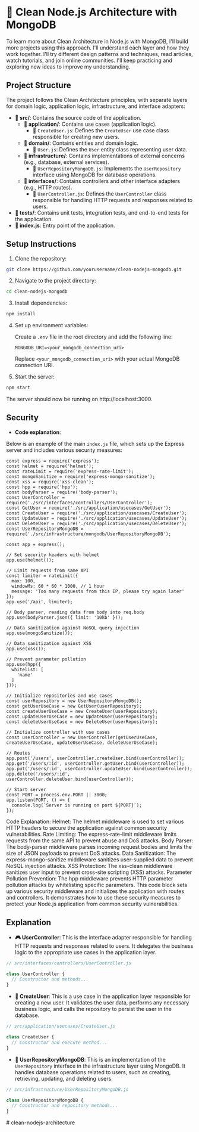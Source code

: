 


# 🚀 Clean Node.js Architecture with MongoDB

To learn more about Clean Architecture in Node.js with MongoDB, I'll build more projects using this approach. I'll understand each layer and how they work together. I'll try different design patterns and techniques, read articles, watch tutorials, and join online communities. I'll keep practicing and exploring new ideas to improve my understanding.

## Project Structure

The project follows the Clean Architecture principles, with separate layers for domain logic, application logic, infrastructure, and interface adapters:

- **📁 src/**: Contains the source code of the application.
  - **📁 application/**: Contains use cases (application logic).
    - 📄 `CreateUser.js`: Defines the `CreateUser` use case class responsible for creating new users.
  - **📁 domain/**: Contains entities and domain logic.
    - 📄 `User.js`: Defines the `User` entity class representing user data.
  - **📁 infrastructure/**: Contains implementations of external concerns (e.g., database, external services).
    - 📄 `UserRepositoryMongoDB.js`: Implements the `UserRepository` interface using MongoDB for database operations.
  - **📁 interfaces/**: Contains controllers and other interface adapters (e.g., HTTP routes).
    - 📄 `UserController.js`: Defines the `UserController` class responsible for handling HTTP requests and responses related to users.
- **📁 tests/**: Contains unit tests, integration tests, and end-to-end tests for the application.
- **📄 index.js**: Entry point of the application.

## Setup Instructions

1. Clone the repository:

```bash
git clone https://github.com/yourusername/clean-nodejs-mongodb.git
```

2. Navigate to the project directory:

```bash
cd clean-nodejs-mongodb
```

3. Install dependencies:

```bash
npm install
```

4. Set up environment variables:

   Create a `.env` file in the root directory and add the following line:

   ```
   MONGODB_URI=<your_mongodb_connection_uri>
   ```

   Replace `<your_mongodb_connection_uri>` with your actual MongoDB connection URI.

5. Start the server:

```bash
npm start
```

The server should now be running on http://localhost:3000.

## Security
- **Code explanation**:


Below is an example of the main `index.js` file, which sets up the Express server and includes various security measures:

```
const express = require('express');
const helmet = require('helmet');
const rateLimit = require('express-rate-limit');
const mongoSanitize = require('express-mongo-sanitize');
const xss = require('xss-clean');
const hpp = require('hpp');
const bodyParser = require('body-parser');
const UserController = require('./src/interfaces/controllers/UserController');
const GetUser = require('./src/application/usecases/GetUser');
const CreateUser = require('./src/application/usecases/CreateUser');
const UpdateUser = require('./src/application/usecases/UpdateUser');
const DeleteUser = require('./src/application/usecases/DeleteUser');
const UserRepositoryMongoDB = require('./src/infrastructure/mongodb/UserRepositoryMongoDB');

const app = express();

// Set security headers with helmet
app.use(helmet());

// Limit requests from same API
const limiter = rateLimit({
  max: 100,
  windowMs: 60 * 60 * 1000, // 1 hour
  message: 'Too many requests from this IP, please try again later'
});
app.use('/api', limiter);

// Body parser, reading data from body into req.body
app.use(bodyParser.json({ limit: '10kb' }));

// Data sanitization against NoSQL query injection
app.use(mongoSanitize());

// Data sanitization against XSS
app.use(xss());

// Prevent parameter pollution
app.use(hpp({
  whitelist: [
    'name'
  ]
}));

// Initialize repositories and use cases
const userRepository = new UserRepositoryMongoDB();
const getUserUseCase = new GetUser(userRepository);
const createUserUseCase = new CreateUser(userRepository);
const updateUserUseCase = new UpdateUser(userRepository);
const deleteUserUseCase = new DeleteUser(userRepository);

// Initialize controller with use cases
const userController = new UserController(getUserUseCase, createUserUseCase, updateUserUseCase, deleteUserUseCase);

// Routes
app.post('/users', userController.createUser.bind(userController));
app.get('/users/:id', userController.getUser.bind(userController));
app.put('/users/:id', userController.updateUser.bind(userController));
app.delete('/users/:id', userController.deleteUser.bind(userController));

// Start server
const PORT = process.env.PORT || 3000;
app.listen(PORT, () => {
  console.log(`Server is running on port ${PORT}`);
});

```
Code Explanation:
Helmet: The helmet middleware is used to set various HTTP headers to secure the application against common security vulnerabilities.
Rate Limiting: The express-rate-limit middleware limits requests from the same API to prevent abuse and DoS attacks.
Body Parser: The body-parser middleware parses incoming request bodies and limits the size of JSON payloads to prevent DoS attacks.
Data Sanitization: The express-mongo-sanitize middleware sanitizes user-supplied data to prevent NoSQL injection attacks.
XSS Protection: The xss-clean middleware sanitizes user input to prevent cross-site scripting (XSS) attacks.
Parameter Pollution Prevention: The hpp middleware prevents HTTP parameter pollution attacks by whitelisting specific parameters.
This code block sets up various security middleware and initializes the application with routes and controllers. It demonstrates how to use these security measures to protect your Node.js application from common security vulnerabilities.

## Explanation

- **🎮 UserController**: This is the interface adapter responsible for handling HTTP requests and responses related to users. It delegates the business logic to the appropriate use cases in the application layer.

```javascript
// src/interfaces/controllers/UserController.js

class UserController {
  // Constructor and methods...
}
```

- **🔧 CreateUser**: This is a use case in the application layer responsible for creating a new user. It validates the user data, performs any necessary business logic, and calls the repository to persist the user in the database.

```javascript
// src/application/usecases/CreateUser.js

class CreateUser {
  // Constructor and execute method...
}
```

- **📝 UserRepositoryMongoDB**: This is an implementation of the `UserRepository` interface in the infrastructure layer using MongoDB. It handles database operations related to users, such as creating, retrieving, updating, and deleting users.

```javascript
// src/infrastructure/UserRepositoryMongoDB.js

class UserRepositoryMongoDB {
  // Constructor and repository methods...
}
```


#   c l e a n - n o d e j s - a r c h i t e c t u r e 
 
 